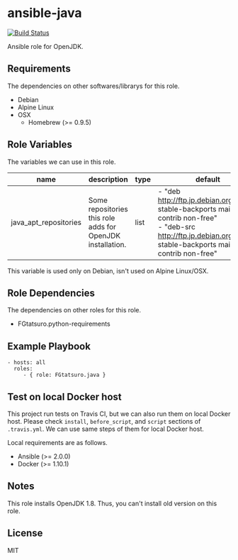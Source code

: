 ansible-java
====================================

[![Build Status](https://travis-ci.org/FGtatsuro/ansible-java.svg?branch=master)](https://travis-ci.org/FGtatsuro/ansible-java)

Ansible role for OpenJDK.

Requirements
------------

The dependencies on other softwares/librarys for this role.

- Debian
- Alpine Linux
- OSX
  - Homebrew (>= 0.9.5)

Role Variables
--------------

The variables we can use in this role.

|name|description|type|default|
|---|---|---|---|
|java_apt_repositories|Some repositories this role adds for OpenJDK installation.|list|- "deb http://ftp.jp.debian.org/debian stable-backports main contrib non-free"<br>- "deb-src http://ftp.jp.debian.org/debian stable-backports main contrib non-free"|

This variable is used only on Debian, isn't used on Alpine Linux/OSX.

Role Dependencies
-----------------

The dependencies on other roles for this role.

- FGtatsuro.python-requirements

Example Playbook
----------------

    - hosts: all
      roles:
         - { role: FGtatsuro.java }

Test on local Docker host
-------------------------

This project run tests on Travis CI, but we can also run them on local Docker host.
Please check `install`, `before_script`, and `script` sections of `.travis.yml`.
We can use same steps of them for local Docker host.

Local requirements are as follows.

- Ansible (>= 2.0.0)
- Docker (>= 1.10.1)

Notes
-----

This role installs OpenJDK 1.8. Thus, you can't install old version on this role.

License
-------

MIT
